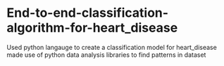 # End-to-end-classification-algorithm-for-heart_disease
Used python langauge to create a classification model for heart_disease 
made use of python data analysis libraries to find patterns in dataset
